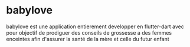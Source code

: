 # babylove
babylove est une application entierement developper en flutter-dart avec pour objectif de prodiguer des conseils de grossesse a des femmes enceintes afin d'assurer la santé de la mère et celle du futur enfant
